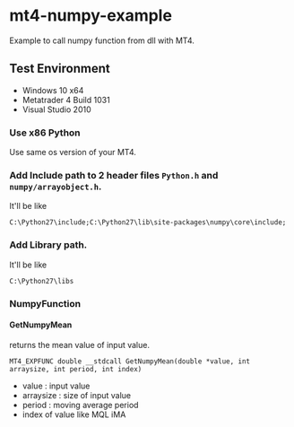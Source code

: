 # mt4-numpy-example
Example to call numpy function from dll with MT4.

## Test Environment
- Windows 10 x64
- Metatrader 4 Build 1031
- Visual Studio 2010

### Use x86 Python
Use same os version of your MT4.

### Add Include path to 2 header files `Python.h` and `numpy/arrayobject.h`.
It'll be like
```
C:\Python27\include;C:\Python27\lib\site-packages\numpy\core\include;
```

### Add Library path.
It'll be like

```
C:\Python27\libs
```

### NumpyFunction
#### GetNumpyMean
returns the mean value of input value.
```
MT4_EXPFUNC double __stdcall GetNumpyMean(double *value, int arraysize, int period, int index)
```
- value : input value
- arraysize : size of input value
- period : moving average period
- index of value like MQL iMA
